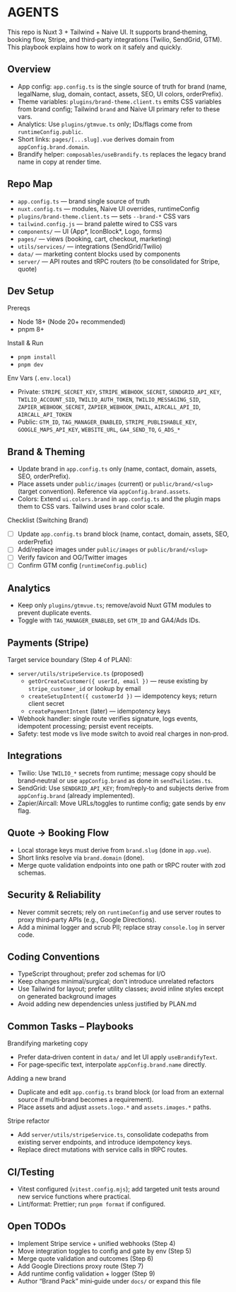 # AGENTS

This repo is Nuxt 3 + Tailwind + Naive UI. It supports brand‑theming, booking flow, Stripe, and third‑party integrations (Twilio, SendGrid, GTM). This playbook explains how to work on it safely and quickly.

## Overview

- App config: `app.config.ts` is the single source of truth for brand (name, legalName, slug, domain, contact, assets, SEO, UI colors, orderPrefix).
- Theme variables: `plugins/brand-theme.client.ts` emits CSS variables from brand config; Tailwind `brand` and Naive UI primary refer to these vars.
- Analytics: Use `plugins/gtmvue.ts` only; IDs/flags come from `runtimeConfig.public`.
- Short links: `pages/[...slug].vue` derives domain from `appConfig.brand.domain`.
- Brandify helper: `composables/useBrandify.ts` replaces the legacy brand name in copy at render time.

## Repo Map

- `app.config.ts` — brand single source of truth
- `nuxt.config.ts` — modules, Naive UI overrides, runtimeConfig
- `plugins/brand-theme.client.ts` — sets `--brand-*` CSS vars
- `tailwind.config.js` — brand palette wired to CSS vars
- `components/` — UI (App*, IconBlock*, Logo, forms)
- `pages/` — views (booking, cart, checkout, marketing)
- `utils/services/` — integrations (SendGrid/Twilio)
- `data/` — marketing content blocks used by components
- `server/` — API routes and tRPC routers (to be consolidated for Stripe, quote)

## Dev Setup

Prereqs

- Node 18+ (Node 20+ recommended)
- pnpm 8+

Install & Run

- `pnpm install`
- `pnpm dev`

Env Vars (`.env.local`)

- Private: `STRIPE_SECRET_KEY`, `STRIPE_WEBHOOK_SECRET`, `SENDGRID_API_KEY`, `TWILIO_ACCOUNT_SID`, `TWILIO_AUTH_TOKEN`, `TWILIO_MESSAGING_SID`, `ZAPIER_WEBHOOK_SECRET`, `ZAPIER_WEBHOOK_EMAIL`, `AIRCALL_API_ID`, `AIRCALL_API_TOKEN`
- Public: `GTM_ID`, `TAG_MANAGER_ENABLED`, `STRIPE_PUBLISHABLE_KEY`, `GOOGLE_MAPS_API_KEY`, `WEBSITE_URL`, `GA4_SEND_TO`, `G_ADS_*`

## Brand & Theming

- Update brand in `app.config.ts` only (name, contact, domain, assets, SEO, orderPrefix).
- Place assets under `public/images` (current) or `public/brand/<slug>` (target convention). Reference via `appConfig.brand.assets`.
- Colors: Extend `ui.colors.brand` in `app.config.ts` and the plugin maps them to CSS vars. Tailwind uses `brand` color scale.

Checklist (Switching Brand)

- [ ] Update `app.config.ts` brand block (name, contact, domain, assets, SEO, orderPrefix)
- [ ] Add/replace images under `public/images` or `public/brand/<slug>`
- [ ] Verify favicon and OG/Twitter images
- [ ] Confirm GTM config (`runtimeConfig.public`)

## Analytics

- Keep only `plugins/gtmvue.ts`; remove/avoid Nuxt GTM modules to prevent duplicate events.
- Toggle with `TAG_MANAGER_ENABLED`, set `GTM_ID` and GA4/Ads IDs.

## Payments (Stripe)

Target service boundary (Step 4 of PLAN):

- `server/utils/stripeService.ts` (proposed)
  - `getOrCreateCustomer({ userId, email })` — reuse existing by `stripe_customer_id` or lookup by email
  - `createSetupIntent({ customerId })` — idempotency keys; return client secret
  - `createPaymentIntent` (later) — idempotency keys
- Webhook handler: single route verifies signature, logs events, idempotent processing; persist event receipts.
- Safety: test mode vs live mode switch to avoid real charges in non‑prod.

## Integrations

- Twilio: Use `TWILIO_*` secrets from runtime; message copy should be brand‑neutral or use `appConfig.brand` as done in `sendTwilioSms.ts`.
- SendGrid: Use `SENDGRID_API_KEY`; from/reply‑to and subjects derive from `appConfig.brand` (already implemented).
- Zapier/Aircall: Move URLs/toggles to runtime config; gate sends by env flag.

## Quote → Booking Flow

- Local storage keys must derive from `brand.slug` (done in `app.vue`).
- Short links resolve via `brand.domain` (done).
- Merge quote validation endpoints into one path or tRPC router with zod schemas.

## Security & Reliability

- Never commit secrets; rely on `runtimeConfig` and use server routes to proxy third‑party APIs (e.g., Google Directions).
- Add a minimal logger and scrub PII; replace stray `console.log` in server code.

## Coding Conventions

- TypeScript throughout; prefer zod schemas for I/O
- Keep changes minimal/surgical; don’t introduce unrelated refactors
- Use Tailwind for layout; prefer utility classes; avoid inline styles except on generated background images
- Avoid adding new dependencies unless justified by PLAN.md

## Common Tasks – Playbooks

Brandifying marketing copy

- Prefer data‑driven content in `data/` and let UI apply `useBrandifyText`.
- For page‑specific text, interpolate `appConfig.brand.name` directly.

Adding a new brand

- Duplicate and edit `app.config.ts` brand block (or load from an external source if multi‑brand becomes a requirement).
- Place assets and adjust `assets.logo.*` and `assets.images.*` paths.

Stripe refactor

- Add `server/utils/stripeService.ts`, consolidate codepaths from existing server endpoints, and introduce idempotency keys.
- Replace direct mutations with service calls in tRPC routes.

## CI/Testing

- Vitest configured (`vitest.config.mjs`); add targeted unit tests around new service functions where practical.
- Lint/format: Prettier; run `pnpm format` if configured.

## Open TODOs

- Implement Stripe service + unified webhooks (Step 4)
- Move integration toggles to config and gate by env (Step 5)
- Merge quote validation and outcomes (Step 6)
- Add Google Directions proxy route (Step 7)
- Add runtime config validation + logger (Step 9)
- Author “Brand Pack” mini‑guide under `docs/` or expand this file
